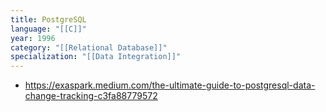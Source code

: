 ```yaml
---
title: PostgreSQL
language: "[[C]]"
year: 1996
category: "[[Relational Database]]"
specialization: "[[Data Integration]]"
---
```

- https://exaspark.medium.com/the-ultimate-guide-to-postgresql-data-change-tracking-c3fa88779572